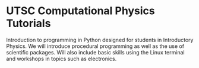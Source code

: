 # UTSC Computational Physics Tutorials
Introduction to programming in Python designed for students in Introductory Physics. We will introduce procedural programming as well as the use of scientific packages. Will also include basic skills using the Linux terminal and workshops in topics such as electronics.
